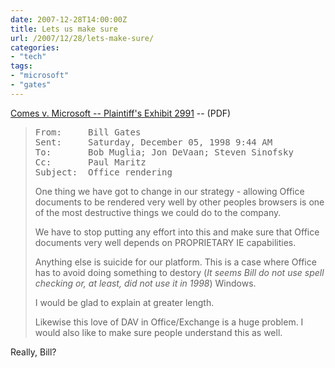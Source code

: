 ```yaml
---
date: 2007-12-28T14:00:00Z
title: Lets us make sure
url: /2007/12/28/lets-make-sure/
categories:
- "tech"
tags:
- "microsoft"
- "gates"
---
```


<a href="http://antitrust.slated.org/www.iowaconsumercase.org/011607/2000/PX02991.pdf">Comes v. Microsoft -- Plaintiff's Exhibit 2991</a> -- (PDF)

> <pre>
> From:     Bill Gates
> Sent:     Saturday, December 05, 1998 9:44 AM
> To:       Bob Muglia; Jon DeVaan; Steven Sinofsky
> Cc:       Paul Maritz
> Subject:  Office rendering
> </pre>
>
> One thing we have got to change in our strategy - allowing Office documents to be rendered very well by other peoples browsers is one of the most destructive things we could do to the company.
> 
> We have to stop putting any effort into this and make sure that Office documents very well depends on PROPRIETARY IE capabilities.
> 
> Anything else is suicide for our platform. This is a case where Office has to avoid doing something to destory (*It seems Bill do not use spell checking or, at least, did not use it in 1998*) Windows.
> 
> I would be glad to explain at greater length.
> 
> Likewise this love of DAV in Office/Exchange is a huge problem. I would also like to make sure people understand this as well.

Really, Bill?
